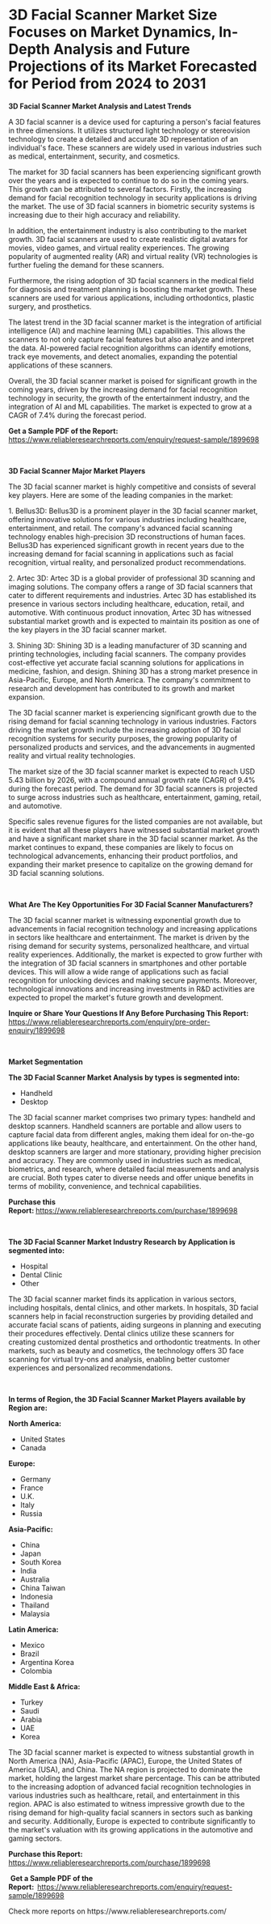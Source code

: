 <p><h1>3D Facial Scanner Market Size Focuses on Market Dynamics, In-Depth Analysis and Future Projections of its Market Forecasted for Period from 2024 to 2031</h1></p><p><strong>3D Facial Scanner Market Analysis and Latest Trends</strong></p>
<p><p>A 3D facial scanner is a device used for capturing a person's facial features in three dimensions. It utilizes structured light technology or stereovision technology to create a detailed and accurate 3D representation of an individual's face. These scanners are widely used in various industries such as medical, entertainment, security, and cosmetics.</p><p>The market for 3D facial scanners has been experiencing significant growth over the years and is expected to continue to do so in the coming years. This growth can be attributed to several factors. Firstly, the increasing demand for facial recognition technology in security applications is driving the market. The use of 3D facial scanners in biometric security systems is increasing due to their high accuracy and reliability.</p><p>In addition, the entertainment industry is also contributing to the market growth. 3D facial scanners are used to create realistic digital avatars for movies, video games, and virtual reality experiences. The growing popularity of augmented reality (AR) and virtual reality (VR) technologies is further fueling the demand for these scanners.</p><p>Furthermore, the rising adoption of 3D facial scanners in the medical field for diagnosis and treatment planning is boosting the market growth. These scanners are used for various applications, including orthodontics, plastic surgery, and prosthetics.</p><p>The latest trend in the 3D facial scanner market is the integration of artificial intelligence (AI) and machine learning (ML) capabilities. This allows the scanners to not only capture facial features but also analyze and interpret the data. AI-powered facial recognition algorithms can identify emotions, track eye movements, and detect anomalies, expanding the potential applications of these scanners.</p><p>Overall, the 3D facial scanner market is poised for significant growth in the coming years, driven by the increasing demand for facial recognition technology in security, the growth of the entertainment industry, and the integration of AI and ML capabilities. The market is expected to grow at a CAGR of 7.4% during the forecast period.</p></p>
<p><strong>Get a Sample PDF of the Report:&nbsp;</strong> <a href="https://www.reliableresearchreports.com/enquiry/request-sample/1899698">https://www.reliableresearchreports.com/enquiry/request-sample/1899698</a></p>
<p>&nbsp;</p>
<p><strong>3D Facial Scanner Major Market Players</strong></p>
<p><p>The 3D facial scanner market is highly competitive and consists of several key players. Here are some of the leading companies in the market:</p><p>1. Bellus3D: Bellus3D is a prominent player in the 3D facial scanner market, offering innovative solutions for various industries including healthcare, entertainment, and retail. The company's advanced facial scanning technology enables high-precision 3D reconstructions of human faces. Bellus3D has experienced significant growth in recent years due to the increasing demand for facial scanning in applications such as facial recognition, virtual reality, and personalized product recommendations.</p><p>2. Artec 3D: Artec 3D is a global provider of professional 3D scanning and imaging solutions. The company offers a range of 3D facial scanners that cater to different requirements and industries. Artec 3D has established its presence in various sectors including healthcare, education, retail, and automotive. With continuous product innovation, Artec 3D has witnessed substantial market growth and is expected to maintain its position as one of the key players in the 3D facial scanner market.</p><p>3. Shining 3D: Shining 3D is a leading manufacturer of 3D scanning and printing technologies, including facial scanners. The company provides cost-effective yet accurate facial scanning solutions for applications in medicine, fashion, and design. Shining 3D has a strong market presence in Asia-Pacific, Europe, and North America. The company's commitment to research and development has contributed to its growth and market expansion.</p><p>The 3D facial scanner market is experiencing significant growth due to the rising demand for facial scanning technology in various industries. Factors driving the market growth include the increasing adoption of 3D facial recognition systems for security purposes, the growing popularity of personalized products and services, and the advancements in augmented reality and virtual reality technologies.</p><p>The market size of the 3D facial scanner market is expected to reach USD 5.43 billion by 2026, with a compound annual growth rate (CAGR) of 9.4% during the forecast period. The demand for 3D facial scanners is projected to surge across industries such as healthcare, entertainment, gaming, retail, and automotive.</p><p>Specific sales revenue figures for the listed companies are not available, but it is evident that all these players have witnessed substantial market growth and have a significant market share in the 3D facial scanner market. As the market continues to expand, these companies are likely to focus on technological advancements, enhancing their product portfolios, and expanding their market presence to capitalize on the growing demand for 3D facial scanning solutions.</p></p>
<p>&nbsp;</p>
<p><strong>What Are The Key Opportunities For 3D Facial Scanner Manufacturers?</strong></p>
<p><p>The 3D facial scanner market is witnessing exponential growth due to advancements in facial recognition technology and increasing applications in sectors like healthcare and entertainment. The market is driven by the rising demand for security systems, personalized healthcare, and virtual reality experiences. Additionally, the market is expected to grow further with the integration of 3D facial scanners in smartphones and other portable devices. This will allow a wide range of applications such as facial recognition for unlocking devices and making secure payments. Moreover, technological innovations and increasing investments in R&D activities are expected to propel the market's future growth and development.</p></p>
<p><strong>Inquire or Share Your Questions If Any Before Purchasing This Report:</strong> <a href="https://www.reliableresearchreports.com/enquiry/pre-order-enquiry/1899698">https://www.reliableresearchreports.com/enquiry/pre-order-enquiry/1899698</a></p>
<p>&nbsp;</p>
<p><strong>Market Segmentation</strong></p>
<p><strong>The 3D Facial Scanner Market Analysis by types is segmented into:</strong></p>
<p><ul><li>Handheld</li><li>Desktop</li></ul></p>
<p><p>The 3D facial scanner market comprises two primary types: handheld and desktop scanners. Handheld scanners are portable and allow users to capture facial data from different angles, making them ideal for on-the-go applications like beauty, healthcare, and entertainment. On the other hand, desktop scanners are larger and more stationary, providing higher precision and accuracy. They are commonly used in industries such as medical, biometrics, and research, where detailed facial measurements and analysis are crucial. Both types cater to diverse needs and offer unique benefits in terms of mobility, convenience, and technical capabilities.</p></p>
<p><strong>Purchase this Report:&nbsp;</strong><a href="https://www.reliableresearchreports.com/purchase/1899698">https://www.reliableresearchreports.com/purchase/1899698</a></p>
<p>&nbsp;</p>
<p><strong>The 3D Facial Scanner Market Industry Research by Application is segmented into:</strong></p>
<p><ul><li>Hospital</li><li>Dental Clinic</li><li>Other</li></ul></p>
<p><p>The 3D facial scanner market finds its application in various sectors, including hospitals, dental clinics, and other markets. In hospitals, 3D facial scanners help in facial reconstruction surgeries by providing detailed and accurate facial scans of patients, aiding surgeons in planning and executing their procedures effectively. Dental clinics utilize these scanners for creating customized dental prosthetics and orthodontic treatments. In other markets, such as beauty and cosmetics, the technology offers 3D face scanning for virtual try-ons and analysis, enabling better customer experiences and personalized recommendations.</p></p>
<p>&nbsp;</p>
<p><strong>In terms of Region, the 3D Facial Scanner Market Players available by Region are:</strong></p>
<p>
    <p> <strong> North America: </strong>
        <ul>
            <li>United States</li>
            <li>Canada</li>
        </ul>
        </p> 
    <p> <strong> Europe: </strong>
        <ul>
            <li>Germany</li>
            <li>France</li>
            <li>U.K.</li>
            <li>Italy</li>
            <li>Russia</li>
        </ul>
        </p> 
    <p> <strong> Asia-Pacific: </strong>
        <ul>
            <li>China</li>
            <li>Japan</li>
            <li>South Korea</li>
            <li>India</li>
            <li>Australia</li>
            <li>China Taiwan</li>
            <li>Indonesia</li>
            <li>Thailand</li>
            <li>Malaysia</li>
        </ul>
        </p> 
    <p> <strong> Latin America: </strong>
        <ul>
            <li>Mexico</li>
            <li>Brazil</li>
            <li>Argentina Korea</li>
            <li>Colombia</li>
        </ul>
        </p> 
    <p> <strong> Middle East & Africa: </strong>
        <ul>
            <li>Turkey</li>
            <li>Saudi</li>
            <li>Arabia</li>
            <li>UAE</li>
            <li>Korea</li>
        </ul>
    </p>
    </p>
<p><p>The 3D facial scanner market is expected to witness substantial growth in North America (NA), Asia-Pacific (APAC), Europe, the United States of America (USA), and China. The NA region is projected to dominate the market, holding the largest market share percentage. This can be attributed to the increasing adoption of advanced facial recognition technologies in various industries such as healthcare, retail, and entertainment in this region. APAC is also estimated to witness impressive growth due to the rising demand for high-quality facial scanners in sectors such as banking and security. Additionally, Europe is expected to contribute significantly to the market's valuation with its growing applications in the automotive and gaming sectors.</p></p>
<p><strong>Purchase this Report: </strong><a href="https://www.reliableresearchreports.com/purchase/1899698">https://www.reliableresearchreports.com/purchase/1899698</a></p>
<p>&nbsp;<strong>Get a Sample PDF of the Report:&nbsp;&nbsp;</strong><a href="https://www.reliableresearchreports.com/enquiry/request-sample/1899698">https://www.reliableresearchreports.com/enquiry/request-sample/1899698</a></p>
<p><strong></strong></p>
<p>Check more reports on https://www.reliableresearchreports.com/</p>